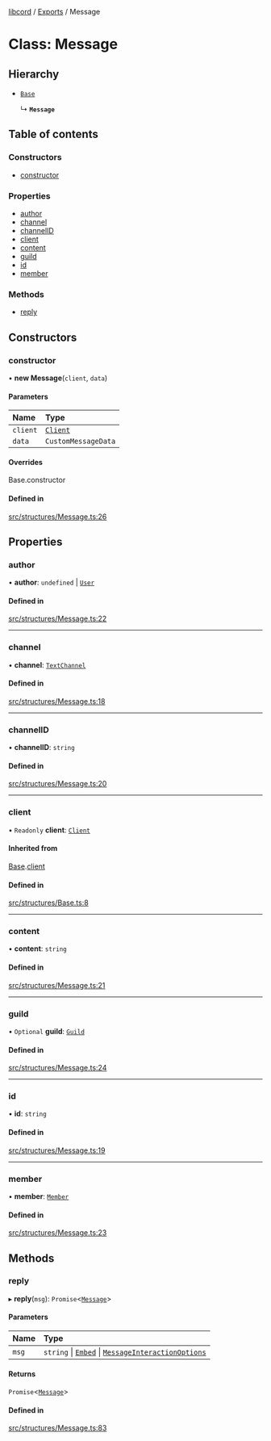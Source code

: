 [libcord](../README.md) / [Exports](../modules.md) / Message

# Class: Message

## Hierarchy

- [`Base`](Base.md)

  ↳ **`Message`**

## Table of contents

### Constructors

- [constructor](Message.md#constructor)

### Properties

- [author](Message.md#author)
- [channel](Message.md#channel)
- [channelID](Message.md#channelid)
- [client](Message.md#client)
- [content](Message.md#content)
- [guild](Message.md#guild)
- [id](Message.md#id)
- [member](Message.md#member)

### Methods

- [reply](Message.md#reply)

## Constructors

### constructor

• **new Message**(`client`, `data`)

#### Parameters

| Name | Type |
| :------ | :------ |
| `client` | [`Client`](Client.md) |
| `data` | `CustomMessageData` |

#### Overrides

Base.constructor

#### Defined in

[src/structures/Message.ts:26](https://github.com/Libcord/libcord/blob/f2b4cca/src/structures/Message.ts#L26)

## Properties

### author

• **author**: `undefined` \| [`User`](User.md)

#### Defined in

[src/structures/Message.ts:22](https://github.com/Libcord/libcord/blob/f2b4cca/src/structures/Message.ts#L22)

___

### channel

• **channel**: [`TextChannel`](TextChannel.md)

#### Defined in

[src/structures/Message.ts:18](https://github.com/Libcord/libcord/blob/f2b4cca/src/structures/Message.ts#L18)

___

### channelID

• **channelID**: `string`

#### Defined in

[src/structures/Message.ts:20](https://github.com/Libcord/libcord/blob/f2b4cca/src/structures/Message.ts#L20)

___

### client

• `Readonly` **client**: [`Client`](Client.md)

#### Inherited from

[Base](Base.md).[client](Base.md#client)

#### Defined in

[src/structures/Base.ts:8](https://github.com/Libcord/libcord/blob/f2b4cca/src/structures/Base.ts#L8)

___

### content

• **content**: `string`

#### Defined in

[src/structures/Message.ts:21](https://github.com/Libcord/libcord/blob/f2b4cca/src/structures/Message.ts#L21)

___

### guild

• `Optional` **guild**: [`Guild`](Guild.md)

#### Defined in

[src/structures/Message.ts:24](https://github.com/Libcord/libcord/blob/f2b4cca/src/structures/Message.ts#L24)

___

### id

• **id**: `string`

#### Defined in

[src/structures/Message.ts:19](https://github.com/Libcord/libcord/blob/f2b4cca/src/structures/Message.ts#L19)

___

### member

• **member**: [`Member`](Member.md)

#### Defined in

[src/structures/Message.ts:23](https://github.com/Libcord/libcord/blob/f2b4cca/src/structures/Message.ts#L23)

## Methods

### reply

▸ **reply**(`msg`): `Promise`<[`Message`](Message.md)\>

#### Parameters

| Name | Type |
| :------ | :------ |
| `msg` | `string` \| [`Embed`](Embed.md) \| [`MessageInteractionOptions`](../interfaces/MessageInteractionOptions.md) |

#### Returns

`Promise`<[`Message`](Message.md)\>

#### Defined in

[src/structures/Message.ts:83](https://github.com/Libcord/libcord/blob/f2b4cca/src/structures/Message.ts#L83)

